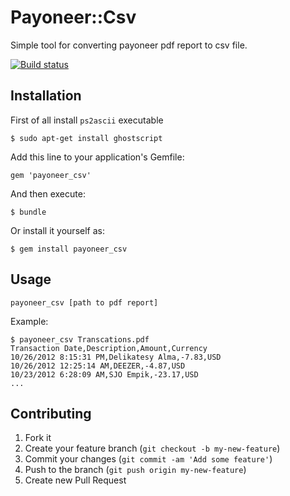 # Payoneer::Csv

Simple tool for converting payoneer pdf report to csv file.

[![Build status](https://secure.travis-ci.org/lucassus/payoneer_csv.png)](http://travis-ci.org/lucassus/payoneer_csv)

## Installation

First of all install `ps2ascii` executable

    $ sudo apt-get install ghostscript

Add this line to your application's Gemfile:

    gem 'payoneer_csv'

And then execute:

    $ bundle

Or install it yourself as:

    $ gem install payoneer_csv

## Usage

`payoneer_csv [path to pdf report]`

Example:


```
$ payoneer_csv Transcations.pdf 
Transaction Date,Description,Amount,Currency
10/26/2012 8:15:31 PM,Delikatesy Alma,-7.83,USD
10/26/2012 12:25:14 AM,DEEZER,-4.87,USD
10/23/2012 6:28:09 AM,SJO Empik,-23.17,USD
...
```

## Contributing

1. Fork it
2. Create your feature branch (`git checkout -b my-new-feature`)
3. Commit your changes (`git commit -am 'Add some feature'`)
4. Push to the branch (`git push origin my-new-feature`)
5. Create new Pull Request

